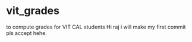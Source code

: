 # vit_grades
to compute grades for VIT CAL students
Hi raj i will make my first commit pls accept hehe.